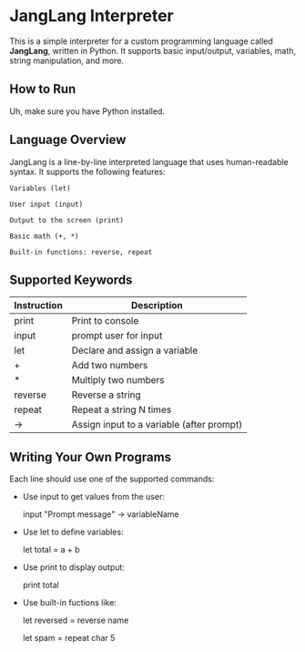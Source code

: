 # JangLang Interpreter

This is a simple interpreter for a custom programming language called **JangLang**, written in Python. It supports basic input/output, variables, math, string manipulation, and more.

## How to Run

Uh, make sure you have Python installed.

## Language Overview

JangLang is a line-by-line interpreted language that uses human-readable syntax. It supports the following features:

    Variables (let)

    User input (input)

    Output to the screen (print)

    Basic math (+, *)

    Built-in functions: reverse, repeat

## Supported Keywords

| Instruction | Description |
| ------ | ------ |
| print | Print to console |
| input | prompt user for input |
| let | Declare and assign a variable |
| + | Add two numbers |
| * | Multiply two numbers |
| reverse | Reverse a string |
| repeat | Repeat a string N times |
| -> | Assign input to a variable (after prompt) |


## Writing Your Own Programs

Each line should use one of the supported commands:
- Use input to get values from the user:
  
   input "Prompt message" -> variableName
  
- Use let to define variables:
  
   let total = a + b
  
- Use print to display output:
  
   print total
  
- Use built-in fuctions like:
  
   let reversed = reverse name
  
   let spam = repeat char 5
